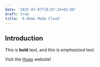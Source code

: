 ```yaml
---
date: '2025-07-07T18:07:24+02:00'
draft: true
title: 'A Home Made Cloud'
---
```


## Introduction

This is **bold** text, and this is *emphasized* text.

Visit the [Hugo](https://gohugo.io) website!
